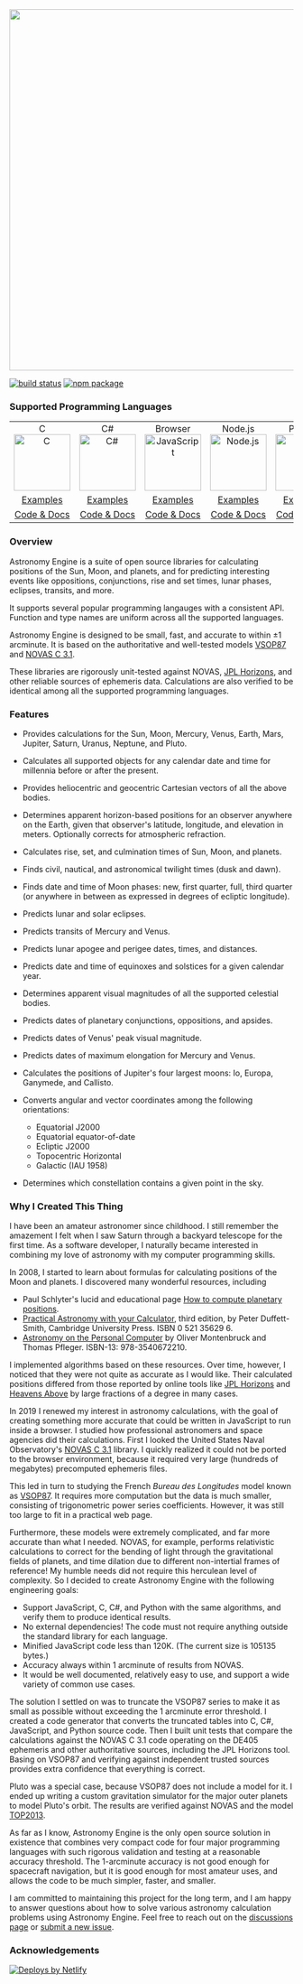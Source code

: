 <img src="https://raw.githubusercontent.com/cosinekitty/astronomy/master/astronomy_engine_logo.png" width="640">

[![build status](https://github.com/cosinekitty/astronomy/actions/workflows/astronomy-engine-tests.yml/badge.svg)](https://github.com/cosinekitty/astronomy/actions)
[![npm package](https://img.shields.io/npm/v/astronomy-engine.svg)](https://www.npmjs.com/package/astronomy-engine)

### Supported Programming Languages

<table style="border-width: 0px;" cellspacing="0" cellpadding="10">
    <tr>
        <td style="text-align: center;">
            <div>C</div>
            <div><img src="source/c/c_language.svg" width="100" height="100" alt="C" /></div>
        </td>
        <td style="text-align: center;">
            <div>C#</div>
            <div><img src="source/csharp/csharp_language.svg" width="100" height="100" alt="C#" /></div>
        </td>
        <td style="text-align: center;">
            <div>Browser</div>
            <div><img src="source/js/javascript.svg" width="100" height="100" alt="JavaScript" /></div>
        </td>
        <td style="text-align: center;">
            <div>Node.js</div>
            <div><img src="source/js/nodejs.svg" width="100" height="100" alt="Node.js" /></div>
        </td>
        <td style="text-align: center;">
            <div>Python</div>
            <div><img src="source/python/python_language.svg" width="100" height="100" alt="Python" /></div>
        </td>
    </tr>
    <tr>
        <td style="text-align: center;"><a href="demo/c/">Examples</a></td>
        <td style="text-align: center;"><a href="demo/csharp/">Examples</a></td>
        <td style="text-align: center;"><a href="demo/browser/">Examples</a></td>
        <td style="text-align: center;"><a href="demo/nodejs/">Examples</a></td>
        <td style="text-align: center;"><a href="demo/python/">Examples</a></td>
    </tr>
    <tr>
        <td style="text-align: center;"><a href="source/c/">Code &amp; Docs</a></td>
        <td style="text-align: center;"><a href="source/csharp/">Code &amp; Docs</a></td>
        <td style="text-align: center;"><a href="source/js/">Code &amp; Docs</a></td>
        <td style="text-align: center;"><a href="source/js/">Code &amp; Docs</a></td>
        <td style="text-align: center;"><a href="source/python/">Code &amp; Docs</a></td>
    </tr>
</table>

### Overview

Astronomy Engine is a suite of open source libraries for calculating positions of
the Sun, Moon, and planets, and for predicting interesting events like oppositions,
conjunctions, rise and set times, lunar phases, eclipses, transits, and more.

It supports several popular programming langauges with a consistent API.
Function and type names are uniform across all the supported languages.

Astronomy Engine is designed to be small, fast, and accurate to within &plusmn;1 arcminute.
It is based on the authoritative and well-tested models
[VSOP87](https://en.wikipedia.org/wiki/VSOP_(planets))
and
[NOVAS C 3.1](https://aa.usno.navy.mil/software/novas/novas_c/novasc_info.php).

These libraries are rigorously unit-tested against NOVAS,
[JPL Horizons](https://ssd.jpl.nasa.gov/horizons.cgi),
and other reliable sources of ephemeris data.
Calculations are also verified to be identical among all the supported programming languages.

### Features

- Provides calculations for the Sun, Moon, Mercury, Venus, Earth, Mars, Jupiter, Saturn, Uranus, Neptune, and Pluto.

- Calculates all supported objects for any calendar date and time for millennia
  before or after the present.

- Provides heliocentric and geocentric Cartesian vectors of all the above bodies.

- Determines apparent horizon-based positions for an observer anywhere on the Earth,
  given that observer's latitude, longitude, and elevation in meters.
  Optionally corrects for atmospheric refraction.

- Calculates rise, set, and culmination times of Sun, Moon, and planets.

- Finds civil, nautical, and astronomical twilight times (dusk and dawn).

- Finds date and time of Moon phases: new, first quarter, full, third quarter
  (or anywhere in between as expressed in degrees of ecliptic longitude).

- Predicts lunar and solar eclipses.

- Predicts transits of Mercury and Venus.

- Predicts lunar apogee and perigee dates, times, and distances.

- Predicts date and time of equinoxes and solstices for a given calendar year.

- Determines apparent visual magnitudes of all the supported celestial bodies.

- Predicts dates of planetary conjunctions, oppositions, and apsides.

- Predicts dates of Venus' peak visual magnitude.

- Predicts dates of maximum elongation for Mercury and Venus.

- Calculates the positions of Jupiter's four largest moons: Io, Europa, Ganymede, and Callisto.

- Converts angular and vector coordinates among the following orientations:
  - Equatorial J2000
  - Equatorial equator-of-date
  - Ecliptic J2000
  - Topocentric Horizontal
  - Galactic (IAU 1958)

- Determines which constellation contains a given point in the sky.

### Why I Created This Thing

I have been an amateur astronomer since childhood. I still remember the amazement
I felt when I saw Saturn through a backyard telescope for the first time.
As a software developer, I naturally became interested in combining my love of
astronomy with my computer programming skills.

In 2008, I started to learn about formulas for calculating positions
of the Moon and planets. I discovered many wonderful resources, including

- Paul Schlyter's lucid and educational page
[How to compute planetary positions](http://www.stjarnhimlen.se/comp/ppcomp.html).
- [Practical Astronomy with your Calculator](https://www.amazon.com/Practical-Astronomy-Calculator-Peter-Duffett-Smith/dp/0521356997), third edition, by Peter Duffett-Smith, Cambridge University Press. ISBN&nbsp;0&nbsp;521&nbsp;35629&nbsp;6.
- [Astronomy on the Personal Computer](https://www.amazon.com/Astronomy-Personal-Computer-Oliver-Montenbruck/dp/3540672214/) by Oliver Montenbruck and Thomas Pfleger. ISBN-13:&nbsp;978-3540672210.

I implemented algorithms based on these resources. Over time, however, I noticed that they were not quite
as accurate as I would like. Their calculated positions differed from those reported by online tools
like [JPL Horizons](https://ssd.jpl.nasa.gov/horizons.cgi) and [Heavens Above](https://www.heavens-above.com/)
by large fractions of a degree in many cases.

In 2019 I renewed my interest in astronomy calculations, with the goal of creating something more accurate
that could be written in JavaScript to run inside a browser. I studied how professional
astronomers and space agencies did their calculations. First I looked the United States Naval Observatory's
[NOVAS C 3.1](https://github.com/indigo-astronomy/novas) library. I quickly realized it could not be
ported to the browser environment, because it required very large (hundreds of megabytes)
precomputed ephemeris files.

This led in turn to studying the French *Bureau des Longitudes* model known as
[VSOP87](https://en.wikipedia.org/wiki/VSOP_(planets)). It requires more computation
but the data is much smaller, consisting of trigonometric power series coefficients.
However, it was still too large to fit in a practical web page.

Furthermore, these models were extremely complicated, and far more accurate than what I needed.
NOVAS, for example, performs relativistic calculations to correct for the bending
of light through the gravitational fields of planets, and time dilation due to different
non-intertial frames of reference! My humble needs did not require this herculean level
of complexity. So I decided to create Astronomy Engine with the following engineering goals:

- Support JavaScript, C, C#, and Python with the same algorithms, and verify them to produce identical results.
- No external dependencies! The code must not require anything outside the standard library for each language.
- Minified JavaScript code less than 120K. (The current size is <!--MINIFIED_SIZE-->105135 bytes.)
- Accuracy always within 1 arcminute of results from NOVAS.
- It would be well documented, relatively easy to use, and support a wide variety of common use cases.

The solution I settled on was to truncate the VSOP87 series to make it as small
as possible without exceeding the 1 arcminute error threshold.
I created a code generator that converts the truncated tables into C, C#, JavaScript,
and Python source code. Then I built unit tests that compare the calculations
against the NOVAS C 3.1 code operating on the DE405 ephemeris and other authoritative
sources, including the JPL Horizons tool. Basing on VSOP87 and verifying
against independent trusted sources provides extra confidence that everything is correct.

Pluto was a special case, because VSOP87 does not include a model for it. I ended up writing
a custom gravitation simulator for the major outer planets to model Pluto's orbit.
The results are verified against NOVAS and the model
[TOP2013](https://www.aanda.org/articles/aa/abs/2013/09/aa21843-13/aa21843-13.html).

As far as I know, Astronomy Engine is the only open source solution in existence that
combines very compact code for four major programming languages with such rigorous
validation and testing at a reasonable accuracy threshold.
The 1-arcminute accuracy is not good enough for spacecraft navigation,
but it is good enough for most amateur uses, and allows the code to be much
simpler, faster, and smaller.

I am committed to maintaining this project for the long term, and I am happy to
answer questions about how to solve various astronomy calculation problems
using Astronomy Engine. Feel free to reach out on the
[discussions page](https://github.com/cosinekitty/astronomy/discussions) or
[submit a new issue](https://github.com/cosinekitty/astronomy/issues).

### Acknowledgements

[![Deploys by Netlify](https://www.netlify.com/img/global/badges/netlify-color-accent.svg)](https://www.netlify.com)
